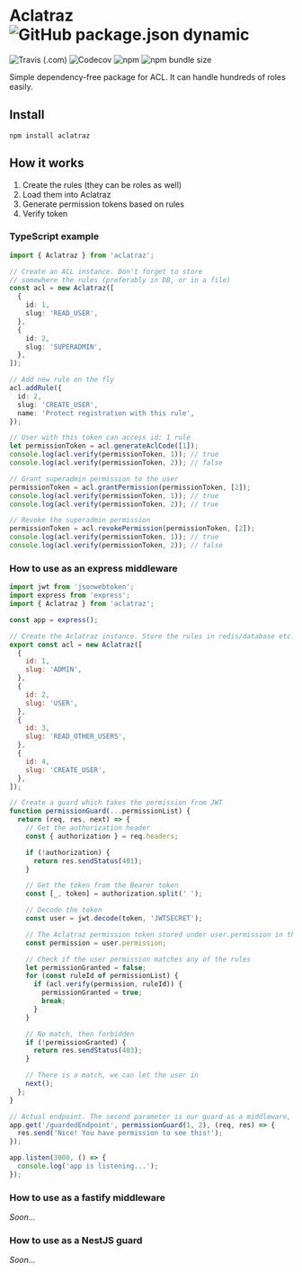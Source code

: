 # Aclatraz ![GitHub package.json dynamic](https://img.shields.io/github/package-json/keywords/PoOwAa/aclatraz)

![Travis (.com)](https://img.shields.io/travis/com/PoOwAa/aclatraz?logo=travis)
![Codecov](https://img.shields.io/codecov/c/github/PoOwAa/aclatraz?label=codecov&logo=codecov)
![npm](https://img.shields.io/npm/v/aclatraz?logo=javascript)
![npm bundle size](https://img.shields.io/bundlephobia/min/aclatraz?logo=npm)

Simple dependency-free package for ACL. It can handle hundreds of roles easily.

## Install

`npm install aclatraz`

## How it works

1. Create the rules (they can be roles as well)
2. Load them into Aclatraz
3. Generate permission tokens based on rules
4. Verify token

### TypeScript example

```typescript
import { Aclatraz } from 'aclatraz';

// Create an ACL instance. Don't forget to store
// somewhere the rules (preferably in DB, or in a file)
const acl = new Aclatraz([
  {
    id: 1,
    slug: 'READ_USER',
  },
  {
    id: 2,
    slug: 'SUPERADMIN',
  },
]);

// Add new rule on the fly
acl.addRule({
  id: 2,
  slug: 'CREATE_USER',
  name: 'Protect registration with this rule',
});

// User with this token can access id: 1 rule
let permissionToken = acl.generateAclCode([1]);
console.log(acl.verify(permissionToken, 1)); // true
console.log(acl.verify(permissionToken, 2)); // false

// Grant superadmin permission to the user
permissionToken = acl.grantPermission(permissionToken, [2]);
console.log(acl.verify(permissionToken, 1)); // true
console.log(acl.verify(permissionToken, 2)); // true

// Revoke the superadmin permission
permissionToken = acl.revokePermission(permissionToken, [2]);
console.log(acl.verify(permissionToken, 1)); // true
console.log(acl.verify(permissionToken, 2)); // false
```

### How to use as an express middleware

```js
import jwt from 'jsonwebtoken';
import express from 'express';
import { Aclatraz } from 'aclatraz';

const app = express();

// Create the Aclatraz instance. Store the rules in redis/database etc.
export const acl = new Aclatraz([
  {
    id: 1,
    slug: 'ADMIN',
  },
  {
    id: 2,
    slug: 'USER',
  },
  {
    id: 3,
    slug: 'READ_OTHER_USERS',
  },
  {
    id: 4,
    slug: 'CREATE_USER',
  },
]);

// Create a guard which takes the permission from JWT
function permissionGuard(...permissionList) {
  return (req, res, next) => {
    // Get the authorization header
    const { authorization } = req.headers;

    if (!authorization) {
      return res.sendStatus(401);
    }

    // Get the token from the Bearer token
    const [_, token] = authorization.split(' ');

    // Decode the token
    const user = jwt.decode(token, 'JWTSECRET');

    // The Aclatraz permission token stored under user.permission in this example
    const permission = user.permission;

    // Check if the user permission matches any of the rules
    let permissionGranted = false;
    for (const ruleId of permissionList) {
      if (acl.verify(permission, ruleId)) {
        permissionGranted = true;
        break;
      }
    }

    // No match, then forbidden
    if (!permissionGranted) {
      return res.sendStatus(403);
    }

    // There is a match, we can let the user in
    next();
  };
}

// Actual endpoint. The second parameter is our guard as a middleware, where we can define the rules by their ID
app.get('/guardedEndpoint', permissionGuard(1, 2), (req, res) => {
  res.send('Nice! You have permission to see this!');
});

app.listen(3000, () => {
  console.log('app is listening...');
});
```

### How to use as a fastify middleware

_Soon..._

### How to use as a NestJS guard

_Soon..._
